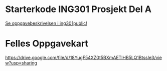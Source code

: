 # Starterkode ING301 Prosjekt Del A

[Se oppgavebeskrivelsen i ing301public!](https://github.com/selabhvl/ing301public/blob/main/project/part_A.md)

# Felles Oppgavekart
https://drive.google.com/file/d/18YugF54XZ0t5BXmAETlHB5LQ1BtssIe3/view?usp=sharing
